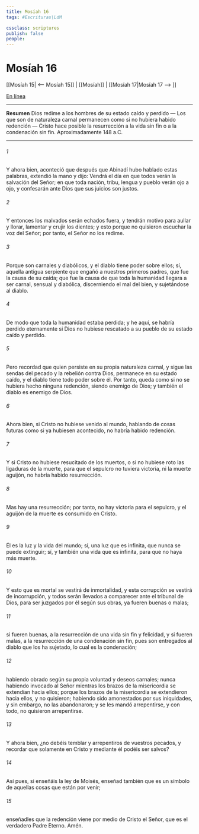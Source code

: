 ```yaml
---
title: Mosíah 16
tags: #Escrituras\LdM

cssclass: scriptures
publish: false
people:
---
```


# Mosíah 16
[[Mosíah 15| <-- Mosíah 15]] | [[Mosíah]] | [[Mosíah 17|Mosíah 17 --> ]]

[En línea](https://churchofjesuschrist.org/study/scriptures/bofm/mosiah/16?lang=spa)

---
__Resumen__
Dios redime a los hombres de su estado caído y perdido — Los que son de naturaleza carnal permanecen como si no hubiera habido redención — Cristo hace posible la resurrección a la vida sin fin o a la condenación sin fin. Aproximadamente 148 a.C.

---
###### 1 
Y ahora bien, aconteció que después que Abinadí hubo hablado estas palabras, extendió la mano y dijo: Vendrá el día en que todos verán la salvación del Señor; en que toda nación, tribu, lengua y pueblo verán ojo a ojo, y confesarán ante Dios que sus juicios son justos.

###### 2 
Y entonces los malvados serán echados fuera, y tendrán motivo para aullar y llorar, lamentar y crujir los dientes; y esto porque no quisieron escuchar la voz del Señor; por tanto, el Señor no los redime.

###### 3 
Porque son carnales y diabólicos, y el diablo tiene poder sobre ellos; sí, aquella antigua serpiente que engañó a nuestros primeros padres, que fue la causa de su caída; que fue la causa de que toda la humanidad llegara a ser carnal, sensual y diabólica, discerniendo el mal del bien, y sujetándose al diablo.

###### 4 
De modo que toda la humanidad estaba perdida; y he aquí, se habría perdido eternamente si Dios no hubiese rescatado a su pueblo de su estado caído y perdido.

###### 5 
Pero recordad que quien persiste en su propia naturaleza carnal, y sigue las sendas del pecado y la rebelión contra Dios, permanece en su estado caído, y el diablo tiene todo poder sobre él. Por tanto, queda como si no se hubiera hecho ninguna redención, siendo enemigo de Dios; y también el diablo es enemigo de Dios.

###### 6 
Ahora bien, si Cristo no hubiese venido al mundo, hablando de cosas futuras como si ya hubiesen acontecido, no habría habido redención.

###### 7 
Y si Cristo no hubiese resucitado de los muertos, o si no hubiese roto las ligaduras de la muerte, para que el sepulcro no tuviera victoria, ni la muerte aguijón, no habría habido resurrección.

###### 8 
Mas hay una resurrección; por tanto, no hay victoria para el sepulcro, y el aguijón de la muerte es consumido en Cristo.

###### 9 
Él es la luz y la vida del mundo; sí, una luz que es infinita, que nunca se puede extinguir; sí, y también una vida que es infinita, para que no haya más muerte.

###### 10 
Y esto que es mortal se vestirá de inmortalidad, y esta corrupción se vestirá de incorrupción, y todos serán llevados a comparecer ante el tribunal de Dios, para ser juzgados por él según sus obras, ya fueren buenas o malas;

###### 11 
si fueren buenas, a la resurrección de una vida sin fin y felicidad, y si fueren malas, a la resurrección de una condenación sin fin, pues son entregados al diablo que los ha sujetado, lo cual es la condenación;

###### 12 
habiendo obrado según su propia voluntad y deseos carnales; nunca habiendo invocado al Señor mientras los brazos de la misericordia se extendían hacia ellos; porque los brazos de la misericordia se extendieron hacia ellos, y no quisieron; habiendo sido amonestados por sus iniquidades, y sin embargo, no las abandonaron; y se les mandó arrepentirse, y con todo, no quisieron arrepentirse.

###### 13 
Y ahora bien, ¿no debéis temblar y arrepentiros de vuestros pecados, y recordar que solamente en Cristo y mediante él podéis ser salvos?

###### 14 
Así pues, si enseñáis la ley de Moisés, enseñad también que es un símbolo de aquellas cosas que están por venir;

###### 15 
enseñadles que la redención viene por medio de Cristo el Señor, que es el verdadero Padre Eterno. Amén.

